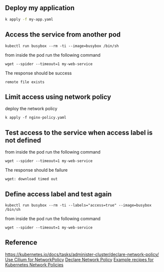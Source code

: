 ## Deploy my application

```bash
k apply -f my-app.yaml
```

## Access the service from another pod

```
kubectl run busybox --rm -ti --image=busybox /bin/sh
```

from inside the pod run the following command

```
wget --spider --timeout=1 my-web-service
```
The response should be success 
```
remote file exists
```

## Limit access using network policy

deploy the network policy
```
k apply -f nginx-policy.yaml
```

## Test access to the service when access label is not defined

from inside the pod run the following command

```
wget --spider --timeout=1 my-web-service
```
The response should be failure 
```
wget: download timed out
```


## Define access label and test again

```
kubectl run busybox --rm -ti --labels="access=true" --image=busybox /bin/sh
```

from inside the pod run the following command

```
wget --spider --timeout=1 my-web-service
```

## Reference
https://kubernetes.io/docs/tasks/administer-cluster/declare-network-policy/
[Use Cilium for NetworkPolicy](https://kubernetes.io/docs/tasks/administer-cluster/network-policy-provider/cilium-network-policy/)
[Declare Network Policy](https://kubernetes.io/docs/tasks/administer-cluster/declare-network-policy/)
[Example recipes for Kubernetes Network Policies](https://github.com/ahmetb/kubernetes-network-policy-recipes)